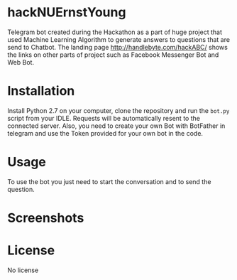 # hackNUErnstYoung
Telegram bot created during the Hackathon as a part of huge project that used Machine Learning Algorithm to generate answers to questions that are send to Chatbot. The landing page http://handlebyte.com/hackABC/ shows the links on other parts of project such as Facebook Messenger Bot and Web Bot.

# Installation

Install Python 2.7 on your computer, clone the repository and run the `bot.py` script from your IDLE. Requests will be automatically resent to the connected server.
Also, you need to create your own Bot with BotFather in telegram and use the Token provided for your own bot in the code.

# Usage

To use the bot you just need to start the conversation and to send the question.

# Screenshots

[](https://sun9-6.userapi.com/c816139/u175625446/docs/064a63d7959b/g.gif?extra=caTEROeP6OrU2OWcnCR-7qB0WmV_rRw6Ax7LB7NKfmdcedj-8ZVpsDvW4ojRGy1SBldVPGs-Tm3K73nWd6VvbVm9_5B5rMZh5mVQU5g0XVZ6w4fjHyNk5hM1Ysg)

# License

No license


